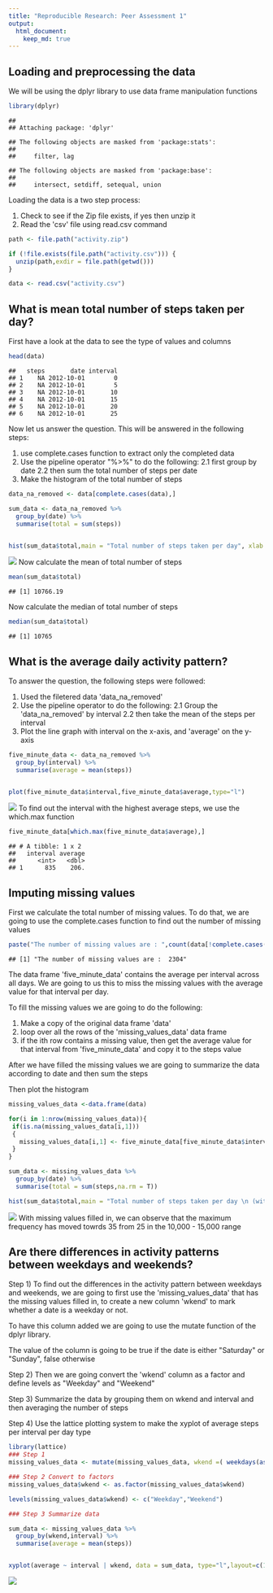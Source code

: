 ```yaml
---
title: "Reproducible Research: Peer Assessment 1"
output: 
  html_document:
    keep_md: true
---
```



## Loading and preprocessing the data

We will be using the dplyr library to use data frame manipulation functions


```r
library(dplyr)
```

```
## 
## Attaching package: 'dplyr'
```

```
## The following objects are masked from 'package:stats':
## 
##     filter, lag
```

```
## The following objects are masked from 'package:base':
## 
##     intersect, setdiff, setequal, union
```

Loading the data is a two step process:

1. Check to see if the Zip file exists, if yes then unzip it
2. Read the 'csv' file using read.csv command


```r
path <- file.path("activity.zip")

if (!file.exists(file.path("activity.csv"))) { 
  unzip(path,exdir = file.path(getwd())) 
}

data <- read.csv("activity.csv")
```

## What is mean total number of steps taken per day?

First have a look at the data to see the type of values and columns

```r
head(data)
```

```
##   steps       date interval
## 1    NA 2012-10-01        0
## 2    NA 2012-10-01        5
## 3    NA 2012-10-01       10
## 4    NA 2012-10-01       15
## 5    NA 2012-10-01       20
## 6    NA 2012-10-01       25
```

Now let us answer the question. This will be answered in the following steps:

1. use complete.cases function to extract only the completed data
2. Use the pipeline operator "%>%" to do the following:
  2.1 first group by date
  2.2 then sum the total number of steps per date
3. Make the histogram of the total number of steps


```r
data_na_removed <- data[complete.cases(data),]

sum_data <- data_na_removed %>%
  group_by(date) %>%
  summarise(total = sum(steps))


hist(sum_data$total,main = "Total number of steps taken per day", xlab = "Total number of steps", ylab = "Frequency")
```

![](PA1_template_files/figure-html/unnamed-chunk-1-1.png)<!-- -->
Now calculate the mean of total number of steps


```r
mean(sum_data$total)
```

```
## [1] 10766.19
```
Now calculate the median of total number of steps


```r
median(sum_data$total)
```

```
## [1] 10765
```

## What is the average daily activity pattern?

To answer the question, the following steps were followed: 
1. Used the filetered data 'data_na_removed'
2. Use the pipeline operator to do the following:
  2.1 Group the 'data_na_removed' by interval
  2.2 then take the mean of the steps per interval
3. Plot the line graph with interval on the x-axis, and 'average' on the y-axis


```r
five_minute_data <- data_na_removed %>%
  group_by(interval) %>%
  summarise(average = mean(steps))


plot(five_minute_data$interval,five_minute_data$average,type="l")
```

![](PA1_template_files/figure-html/unnamed-chunk-4-1.png)<!-- -->
To find out the interval with the highest average steps, we use the which.max function


```r
five_minute_data[which.max(five_minute_data$average),]
```

```
## # A tibble: 1 x 2
##   interval average
##      <int>   <dbl>
## 1      835    206.
```


## Imputing missing values

First we calculate the total number of missing values.
To do that, we are going to use the complete.cases function to find out the number of missing values


```r
paste("The number of missing values are : ",count(data[!complete.cases(data),]))
```

```
## [1] "The number of missing values are :  2304"
```

The data frame 'five_minute_data' contains the average per interval across all days. We are going to us this to miss the missing values with the average value for that interval per day.

To fill the missing values we are going to do the following:

1. Make a copy of the original data frame 'data'
2. loop over all the rows of the 'missing_values_data' data frame
3. if the ith row contains a missing value, then get the average value for that interval from 'five_minute_data' and copy it to the steps value

After we have filled the missing values we are going to summarize the data according to date and then sum the steps

Then plot the histogram



```r
missing_values_data <-data.frame(data)

for(i in 1:nrow(missing_values_data)){
 if(is.na(missing_values_data[i,1]))
 {
   missing_values_data[i,1] <- five_minute_data[five_minute_data$interval==missing_values_data[i,3],2]
 }
}

sum_data <- missing_values_data %>%
  group_by(date) %>%
  summarise(total = sum(steps,na.rm = T))

hist(sum_data$total,main = "Total number of steps taken per day \n (with missing values filled with average values)", xlab = "Total number of steps", ylab = "Frequency",col="green")
```

![](PA1_template_files/figure-html/unnamed-chunk-7-1.png)<!-- -->
With missing values filled in, we can observe that the maximum frequency has moved towrds 35 from 25 in the 10,000 - 15,000 range

## Are there differences in activity patterns between weekdays and weekends?

Step 1) To find out the differences in the activity pattern between weekdays and weekends, we are going to first use the 'missing_values_data' that has the missing values filled in, to create a new column 'wkend' to mark whether a date is a weekday or not. 

To have this column added we are going to use the mutate function of the dplyr library.

The value of the column is going to be true if the date is either "Saturday" or "Sunday", false otherwise

Step 2)  Then we are going convert the 'wkend' column as a factor and define levels as "Weekday" and "Weekend"

Step 3) Summarize the data by grouping them on wkend and interval and then averaging the number of steps

Step 4) Use the lattice plotting system to make the xyplot of average steps per interval per day type


```r
library(lattice)
### Step 1
missing_values_data <- mutate(missing_values_data, wkend =( weekdays(as.Date(data$date)) == "Saturday" | weekdays(as.Date(missing_values_data$date)) == "Sunday" ))

### Step 2 Convert to factors
missing_values_data$wkend <- as.factor(missing_values_data$wkend)

levels(missing_values_data$wkend) <- c("Weekday","Weekend")

### Step 3 Summarize data

sum_data <- missing_values_data %>%
  group_by(wkend,interval) %>%
  summarise(average = mean(steps))


xyplot(average ~ interval | wkend, data = sum_data, type="l",layout=c(1,2))
```

![](PA1_template_files/figure-html/unnamed-chunk-8-1.png)<!-- -->

